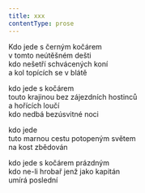 ```yaml
---
title: xxx
contentType: prose
---
```


<section>

Kdo jede s černým kočárem  
v tomto neútěšném dešti  
kdo nešetří schvácených koní  
a kol topících se v blátě

kdo jede s kočárem  
touto krajinou bez zájezdních hostinců  
a hořících loučí  
kdo nedbá bezúsvitné noci

kdo jede  
tuto marnou cestu potopeným světem  
na kost zbědován

kdo jede s kočárem prázdným  
kdo ne-li hrobař jenž jako kapitán  
umírá poslední

</section>
